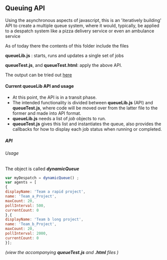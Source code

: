## Queuing API
Using the asynchronous aspects of javascript, this is an 'iteratively building' API to create a multiple queue system, where it would, typically, be applied to a despatch system like a pizza delivery service or even an ambulance service

As of today there the contents of this folder include the  files

**queueLib.js** : starts, runs and updates a single set of jobs

**queueTest.js**, and **queueTest.html**: apply the above API.

The output can be tried out   [here](http://www.use-my-software.com/myapp/newJS/queueTest.html)

#### Current queueLib API and usage
* At this point, the API is in a transit phase. 
* The intended functionality is divided between **queueLib.js** (API) and **queueTest.js**, where code will be moved over from the latter file to the former and made into API format. 
* **queueLib.js** needs a list of *job* objects to run.  
* **queueTest.js** gives this list and instantiates the queue, also provides the callbacks for how to display each job status when running or completed.

##### API  
  ###### Usage 
  The object is called ***dynamicQueue*** 
  ~~~~ Javascript 
  var myDespatch = dynamicQueue() ;
  var agents = [
  {
 displayName: 'Team a rapid project',
 name: 'Team_a_Project',
 maxCount: 20,
 pollInterval: 500,  
 currentCount: 0 
},{
  displayName: 'Team b long project',
 name: 'Team_b_Project',
 maxCount: 20,
 pollInterval: 2000,
 currentCount: 0 
}];
  ~~~~
  *(view the accompanying **queueTest.js** and **.html** files )*
